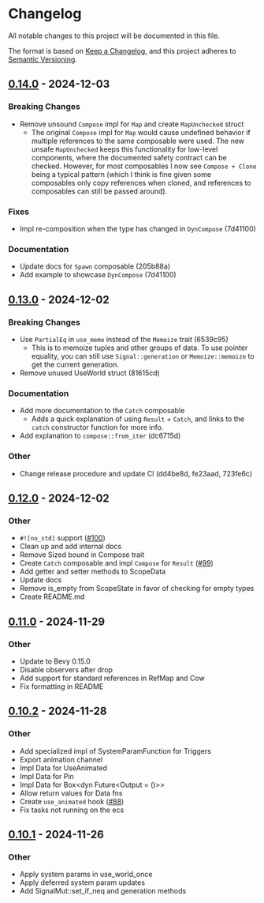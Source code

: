 # Changelog

All notable changes to this project will be documented in this file.

The format is based on [Keep a Changelog](https://keepachangelog.com/en/1.0.0/),
and this project adheres to [Semantic Versioning](https://semver.org/spec/v2.0.0.html).

## [0.14.0](https://github.com/actuate-rs/actuate/compare/actuate-v0.13.0...actuate-v0.14.0) - 2024-12-03

### Breaking Changes

- Remove unsound `Compose` impl for `Map` and create `MapUnchecked` struct
  - The original `Compose` impl for `Map` would cause undefined behavior if multiple references to the same composable were used. The new unsafe `MapUnchecked` keeps this functionality for low-level components, where the documented safety contract can be checked. However, for most composables I now see `Compose + Clone` being a typical pattern (which I think is fine given some composables only copy references when cloned, and references to composables can still be passed around).

### Fixes

- Impl re-composition when the type has changed in `DynCompose` (7d41100)

### Documentation

- Update docs for `Spawn` composable (205b88a)
- Add example to showcase `DynCompose` (7d41100)

## [0.13.0](https://github.com/actuate-rs/actuate/compare/actuate-v0.12.0...actuate-v0.13.0) - 2024-12-02

### Breaking Changes

- Use `PartialEq` in `use_memo` instead of the `Memoize` trait (6539c95)
  - This is to memoize tuples and other groups of data.
    To use pointer equality, you can still use `Signal::generation` or `Memoize::memoize` to get the current generation.
- Remove unused UseWorld struct (81615cd)

### Documentation

- Add more documentation to the `Catch` composable
  - Adds a quick explanation of using `Result` + `Catch`, and links to the `catch` constructor function for more info.
- Add explanation to `compose::from_iter` (dc6715d)

### Other

- Change release procedure and update CI (dd4be8d, fe23aad, 723fe6c)

## [0.12.0](https://github.com/actuate-rs/actuate/compare/actuate-v0.11.0...actuate-v0.12.0) - 2024-12-02

### Other

- `#![no_std]` support ([#100](https://github.com/actuate-rs/actuate/pull/100))
- Clean up and add internal docs
- Remove Sized bound in Compose trait
- Create `Catch` composable and impl `Compose` for `Result` ([#99](https://github.com/actuate-rs/actuate/pull/99))
- Add getter and setter methods to ScopeData
- Update docs
- Remove is_empty from ScopeState in favor of checking for empty types
- Create README.md

## [0.11.0](https://github.com/actuate-rs/actuate/compare/actuate-v0.10.2...actuate-v0.11.0) - 2024-11-29

### Other

- Update to Bevy 0.15.0
- Disable observers after drop
- Add support for standard references in RefMap and Cow
- Fix formatting in README

## [0.10.2](https://github.com/actuate-rs/actuate/compare/actuate-v0.10.1...actuate-v0.10.2) - 2024-11-28

### Other

- Add specialized impl of SystemParamFunction for Triggers
- Export animation channel
- Impl Data for UseAnimated
- Impl Data for Pin
- Impl Data for Box<dyn Future<Output = ()>>
- Allow return values for Data fns
- Create `use_animated` hook ([#88](https://github.com/actuate-rs/actuate/pull/88))
- Fix tasks not running on the ecs

## [0.10.1](https://github.com/actuate-rs/actuate/compare/actuate-v0.10.0...actuate-v0.10.1) - 2024-11-26

### Other

- Apply system params in use_world_once
- Apply deferred system param updates
- Add SignalMut::set_if_neq and generation methods
